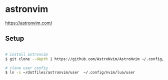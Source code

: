 # astronvim

https://astronvim.com/

## Setup 

```bash

# install astronvim
$ git clone --depth 1 https://github.com/AstroNvim/AstroNvim ~/.config/nvim

# clone user config
$ ln -s ~/dotfiles/astronvim/user  ~/.config/nvim/lua/user

```
